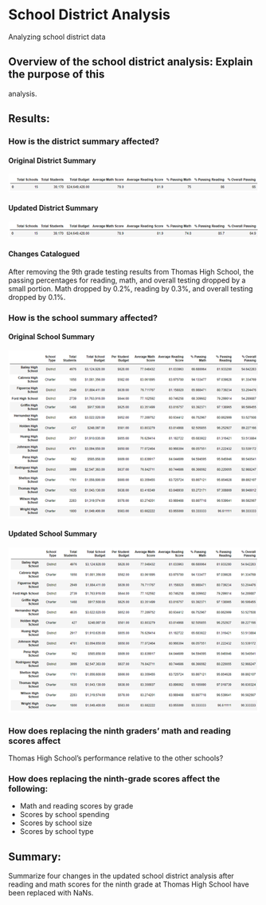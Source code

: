 # School District Analysis
Analyzing school district data

## Overview of the school district analysis: Explain the purpose of this 
analysis.

## Results: 
### How is the district summary affected?
#### Original District Summary
![Original District Summary](Resources/District_summary_old.png)
#### Updated District Summary
![New District Summary](Resources/District_summary_new.png)
#### Changes Catalogued
After removing the 9th grade testing results from Thomas High School, the passing
percentages for reading, math, and overall testing dropped by a small portion. 
Math dropped by 0.2%, reading by 0.3%, and overall testing dropped by 0.1%. 
### How is the school summary affected?
#### Original School Summary
![Original School Summary](Resources/original_school_summary.png)
#### Updated School Summary
![Updated School Summary](Resources/updated_school_summary.png)
### How does replacing the ninth graders’ math and reading scores affect 
Thomas High School’s performance relative to the other schools?
### How does replacing the ninth-grade scores affect the following:
- Math and reading scores by grade
- Scores by school spending
- Scores by school size
- Scores by school type

## Summary: 
Summarize four changes in the updated school district analysis after reading
and math scores for the ninth grade at Thomas High School have been replaced 
with NaNs.